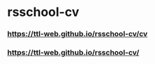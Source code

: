 # rsschool-cv
### https://ttl-web.github.io/rsschool-cv/cv
### https://ttl-web.github.io/rsschool-cv/
